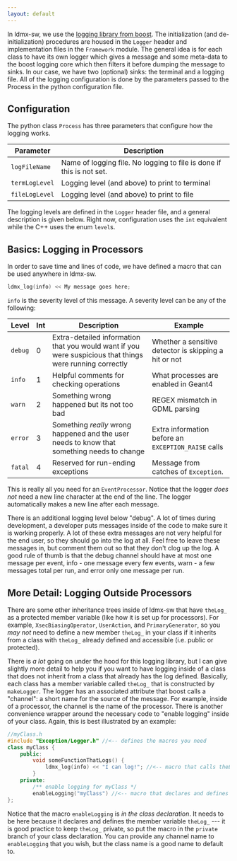 ```yaml
---
layout: default
---
```


In ldmx-sw, we use the [logging library from boost](https://www.boost.org/doc/libs/1_63_0/libs/log/doc/html/index.html).
The initialization (and de-initialization) procedures are housed in the `Logger` header and implementation files in the `Framework` module. The general idea is for each class to have its own logger which gives a message and some meta-data to the boost logging core which then filters it before dumping the message to sinks. In our case, we have two (optional) sinks: the terminal and a logging file. All of the logging configuration is done by the parameters passed to the Process in the python configuration file.

## Configuration
The python class `Process` has three parameters that configure how the logging works.

Parameter | Description
---|---
`logFileName` | Name of logging file. No logging to file is done if this is not set.
`termLogLevel` | Logging level (and above) to print to terminal
`fileLogLevel` | Logging level (and above) to print to file

The logging levels are defined in the `Logger` header file, and a general description is given below.
Right now, configuration uses the `int` equivalent while the C++ uses the enum `level`s.

## Basics: Logging in Processors

In order to save time and lines of code, we have defined a macro that can be used anywhere in ldmx-sw.
```c++
ldmx_log(info) << My message goes here;
```
`info` is the severity level of this message. A severity level can be any of the following:

Level | Int | Description | Example
--- | --- | --- | ---
`debug` | 0 | Extra-detailed information that you would want if you were suspicious that things were running correctly | Whether a sensitive detector is skipping a hit or not
`info` | 1 | Helpful comments for checking operations | What processes are enabled in Geant4
`warn` | 2 | Something wrong happened but its not too bad | REGEX mismatch in GDML parsing
`error`| 3 | Something _really_ wrong happened and the user needs to know that something needs to change | Extra information before an `EXCEPTION_RAISE` calls
`fatal`| 4 | Reserved for run-ending exceptions | Message from catches of `Exception`.

This is really all you need for an `EventProcessor`. Notice that the logger _does not_ need a new line character at the end of the line. The logger automatically makes a new line after each message.

There is an additional logging level below "debug". A lot of times during development, a developer puts messages inside of the code to make sure it is working properly. A lot of these extra messages are not very helpful for the end user, so they should go into the log at all. Feel free to leave these messages in, but comment them out so that they don't clog up the log. A good rule of thumb is that the debug channel should have at most one message per event, info - one message every few events, warn - a few messages total per run, and error only one message per run.

## More Detail: Logging Outside Processors

There are some other inheritance trees inside of ldmx-sw that have `theLog_` as a protected member variable (like how it is set up for processors). For example, `XsecBiasingOperator`, `UserAction`, and `PrimaryGenerator`, so you _may not_ need to define a new member `theLog_` in your class if it inherits from a class with `theLog_` already defined and accessible (i.e. public or protected).

There is _a lot_ going on under the hood for this logging library, but I can give slightly more detail to help you if you want to have logging inside of a class that does not inherit from a class that already has the log defined. Basically, each class has a member variable called `theLog_` that is constructed by `makeLogger`. The logger has an associated attribute that boost calls a "channel": a short name for the source of the message. For example, inside of a processor, the channel is the name of the processor. There is another convenience wrapper around the necessary code to "enable logging" inside of your class. Again, this is best illustrated by an example:
```c++
//myClass.h
#include "Exception/Logger.h" //<-- defines the macros you need
class myClass {
    public:
        void someFunctionThatLogs() {
            ldmx_log(info) << "I can log!"; //<-- macro that calls theLog_
        }
    private:
        /** enable logging for myClass */
        enableLogging("myClass") //<-- macro that declares and defines theLog_
};
```
Notice that the macro `enableLogging` is _in the class declaration_. It needs to be here because it declares and defines the member variable `theLog_` --- it is good practice to keep `theLog_` private, so put the macro in the `private` branch of your class declaration. You can provide any channel name to `enableLogging` that you wish, but the class name is a good name to default to.
